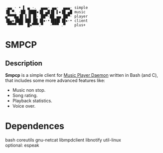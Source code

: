 ```
.▄▄ · • ▌ ▄ ·.  ▄▄▄· ▄▄·  ▄▄▄· simple
▐█ ▀. ·██ ▐███▪▐█ ▄█▐█ ▌▪▐█ ▄█ music
▄▀▀▀█▄▐█ ▌▐▌▐█· ██▀·██ ▄▄ ██▀· player
▐█▄▪▐███ ██▌▐█▌▐█▪·•▐███▌▐█▪·• client
 ▀▀▀▀ ▀▀  █▪▀▀▀.▀   ·▀▀▀ .▀    plus+
```

# SMPCP

## Description

**Smpcp** is a simple client for [Music Player Daemon](https://www.musicpd.org) written in Bash (and C), that includes some more advanced features like:

*  Music non stop.
*  Song rating.
*  Playback statistics.
*  Voice over.

# Dependences

bash coreutils gnu-netcat libmpdclient libnotify util-linux  
optional: espeak
